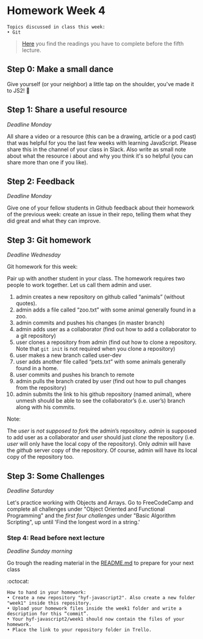 # Homework Week 4

```
Topics discussed in class this week:
• Git
```


>[Here](/Week4/README.md) you find the readings you have to complete before the fifth lecture.

## Step 0: Make a small dance
Give yourself (or your neighbor) a little tap on the shoulder, you've made it to JS2! :muscle:

## Step 1: Share a useful resource

_Deadline Monday_

All share a video or a resource (this can be a drawing, article or a pod cast) that was helpful for you the last few weeks with learning JavaScript. Please share this in the channel of your class in Slack. Also write as small note about what the resource i about and why you think it's so helpful (you can share more than one if you like).

## Step 2: Feedback

_Deadline Monday_

Give one of your fellow students in Github feedback about their homework of the previous week: create an issue in their repo, telling them what they did great and what they can improve.

## Step 3: Git homework

_Deadline Wednesday_

Git homework for this week:

Pair up with another student in your class. The homework requires two people to work together. Let us call them admin and user.

1. admin creates a new repository on github called “animals” (without quotes).
2. admin adds a file called “zoo.txt” with some animal generally found in a zoo.
3. admin commits and pushes his changes (in master branch)
4. admin adds user as a collaborator (find out how to add a collaborator to a git repository)
5. user clones a repository from admin (find out how to clone a repository. Note that `git init` is not required when you clone a repository)
6. user makes a new branch called user-dev
7. user adds another file called “pets.txt” with some animals generally found in a home.
8. user commits and pushes his branch to remote
9. admin pulls the branch crated by user (find out how to pull changes from the repository)
10. admin submits the link to his github repository (named animal), where unmesh should be able to see the collaborator’s (i.e. user’s) branch along with his commits.

Note:

The *user* is  *not supposed to fork* the admin’s repository. *admin* is supposed to add user as a collaborator and *user* should just *clone* the repository (i.e. *user* will only have the local copy of the repository). Only *admin* will have the *github* server copy of the repository. Of course, admin will have its local copy of the repository too.


## Step 3: Some Challenges

_Deadline Saturday_

Let's practice working with Objects and Arrays. Go to FreeCodeCamp and complete all challenges under "Object Oriented and Functional Programming" and the _first four challenges_ under "Basic Algorithm Scripting", up until 'Find the longest word in a string.'

### Step 4: Read before next lecture

_Deadline Sunday morning_

Go trough the reading material in the [README.md](/Week4/README.md) to prepare for your next class

:octocat: 
```
How to hand in your homework:
• Create a new repository "hyf-javascript2". Also create a new folder "week1" inside this repository. 
• Upload your homework files inside the week1 folder and write a description for this “commit”.
• Your hyf-javascript2/week1 should now contain the files of your homework.
• Place the link to your repository folder in Trello.
```

